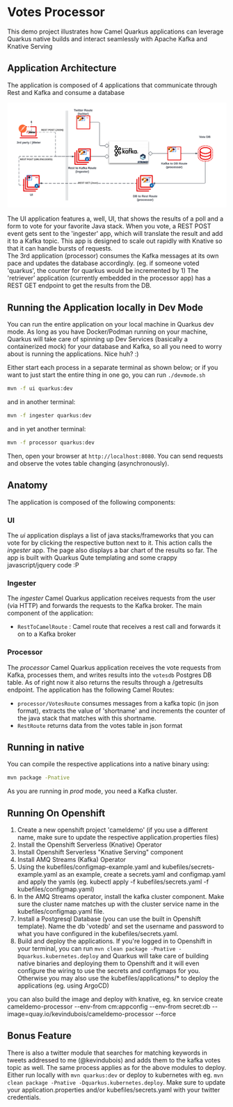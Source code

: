 Votes Processor
========================

This demo project illustrates how Camel Quarkus applications can leverage Quarkus native builds and interact seamlessly with Apache Kafka and Knative Serving

Application Architecture
------------------------

The application is composed of 4 applications that communicate through Rest and Kafka and consume a database

![Architecture](architecture.png)

The UI application features a, well, UI, that shows the results of a poll and a form to vote for your favorite Java stack.
When you vote, a REST POST event gets sent to the 'ingester' app, which will translate the result and add it to a Kafka topic.  This app is designed to scale out rapidly with Knative so that it can handle bursts of requests.  
The 3rd application (processor) consumes the Kafka messages at its own pace and updates the database accordingly. (eg. if someone voted 'quarkus', the counter for quarkus would be incremented by 1)
The 'retriever' application (currently embedded in the processor app) has a REST GET endpoint to get the results from the DB.  

Running the Application locally in Dev Mode
-------------------------------------------

You can run the entire application on your local machine in Quarkus dev mode.  As long as you have Docker/Podman running on your machine, Quarkus will take care of spinning up Dev Services (basically a containerized mock) for your database and Kafka, so all you need to worry about is running the applications.  Nice huh? :)

Either start each process in a separate terminal as shown below; or if you want to just start the entire thing in one go, you can run `./devmode.sh`

```bash
mvn -f ui quarkus:dev
```

and in another terminal:

```bash
mvn -f ingester quarkus:dev
```

and in yet another terminal:

```bash
mvn -f processor quarkus:dev
```

Then, open your browser at `http://localhost:8080`.
You can send requests and observe the votes table changing (asynchronously).

Anatomy
--------

The application is composed of the following components:

### UI
The _ui_ application displays a list of java stacks/frameworks that you can vote for by clicking the respective button next to it.  This action calls the _ingester_ app.  The page also displays a bar chart of the results so far.  The app is built with Quarkus Qute templating and some crappy javascript/jquery code :P

### Ingester

The _ingester_ Camel Quarkus application receives requests from the user (via HTTP) and forwards the requests to the Kafka broker.
The main component of the application:

* `RestToCamelRoute` : Camel route that receives a rest call and forwards it on to a Kafka broker

### Processor

The _processor_ Camel Quarkus application receives the vote requests from Kafka, processes them, and writes results into the `votesdb` Postgres DB table.  As of right now it also returns the results through a /getresults endpoint.
The application has the following Camel Routes:

* `processor/VotesRoute` consumes messages from a kafka topic (in json format), extracts the value of 'shortname' and increments the counter of the java stack that matches with this shortname.
* `RestRoute` returns data from the votes table in json format

Running in native
-----------------

You can compile the respective applications into a native binary using:

```bash
mvn package -Pnative
```

As you are running in _prod_ mode, you need a Kafka cluster.

Running On Openshift
-----------------------

1. Create a new openshift project 'cameldemo' (if you use a different name, make sure to update the respective application.properties files)
1. Install the Openshift Serverless (Knative) Operator
1. Install Openshift Serverless "Knative Serving" component
1. Install AMQ Streams (Kafka) Operator
1. Using the kubefiles/configmap-example.yaml and kubefiles/secrets-example.yaml as an example, create a secrets.yaml and configmap.yaml and apply the yamls (eg. kubectl apply -f kubefiles/secrets.yaml -f kubefiles/configmap.yaml)
1. In the AMQ Streams operator, install the kafka cluster component.  Make sure the cluster name matches up with the cluster service name in the kubefiles/configmap.yaml file.
1. Install a Postgresql Database (you can use the built in Openshift template).  Name the db 'votedb' and set the username and password to what you have configured in the kubefiles/secrets.yaml.
1. Build and deploy the applications.  If you're logged in to Openshift in your terminal, you can run `mvn clean package -Pnative -Dquarkus.kubernetes.deploy` and Quarkus will take care of building native binaries and deploying them to Openshift and it will even configure the wiring to use the secrets and configmaps for you.   Otherwise you may also use the kubefiles/applications/* to deploy the applications (eg. using ArgoCD)

you can also build the image and deploy with knative, eg. kn service create cameldemo-processor --env-from cm:appconfig --env-from secret:db --image=quay.io/kevindubois/cameldemo-processor --force

Bonus Feature
-------------

There is also a twitter module that searches for matching keywords in tweets addressed to me (@kevindubois) and adds them to the kafka votes topic as well.  The same process applies as for the above modules to deploy.  Either run locally with `mvn quarkus:dev` or deploy to kubernetes with eg. `mvn clean package -Pnative -Dquarkus.kubernetes.deploy`.  Make sure to update your application.properties and/or kubefiles/secrets.yaml with your twitter credentials. 